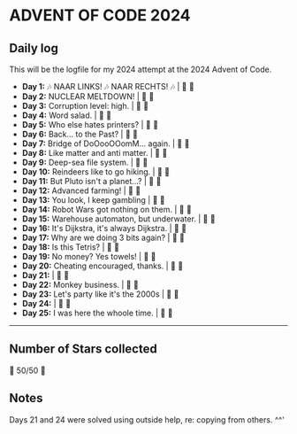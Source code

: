 # ADVENT OF CODE 2024

## Daily log

This will be the logfile for my 2024 attempt at the 2024 Advent of Code.

* **Day 1:** :notes: NAAR LINKS! :notes: NAAR RECHTS! :notes: |  :star2: :star2:
* **Day 2:** NUCLEAR MELTDOWN! | :star2: :star2:
* **Day 3:** Corruption level: high. | :star2: :star2:
* **Day 4:** Word salad. | :star2: :star2:
* **Day 5:** Who else hates printers? | :star2: :star2:
* **Day 6:** Back... to the Past? | :star2: :star2:
* **Day 7:** Bridge of DoOooOOomM... again. | :star2: :star2:
* **Day 8:** Like matter and anti matter. | :star2: :star2:
* **Day 9:** Deep-sea file system. | :star2: :star2:
* **Day 10:** Reindeers like to go hiking. | :star2: :star2:
* **Day 11:** But Pluto isn't a planet...? | :star2: :star2:
* **Day 12:** Advanced farming! | :star2: :star2:
* **Day 13:** You look, I keep gambling | :star2: :star2:
* **Day 14:** Robot Wars got nothing on them. | :star2: :star2:
* **Day 15:** Warehouse automaton, but underwater. | :star2: :star2:
* **Day 16:** It's Dijkstra, it's always Dijkstra. | :star2: :star2:
* **Day 17:** Why are we doing 3 bits again? | :star2: :star2:
* **Day 18:** Is this Tetris? | :star2: :star2:
* **Day 19:** No money? Yes towels! | :star2: :star2:
* **Day 20:** Cheating encouraged, thanks. | :star2: :star2:
* **Day 21:** | :star2: :star2:
* **Day 22:** Monkey business. | :star2: :star2:
* **Day 23:** Let's party like it's the 2000s | :star2: :star2:
* **Day 24:** | :star2: :star2:
* **Day 25:** I was here the whoole time. | :star2: :star2:

---

## Number of Stars collected

:star2: 50/50 :star2:

## Notes

Days 21 and 24 were solved using outside help, re: copying from others. ^^'

